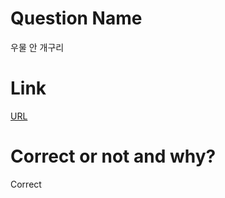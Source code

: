 # Question Name  
우물 안 개구리  

# Link
[URL](https://softeer.ai/practice/info.do?idx=1&eid=394)  

# Correct or not and why?  
Correct  
